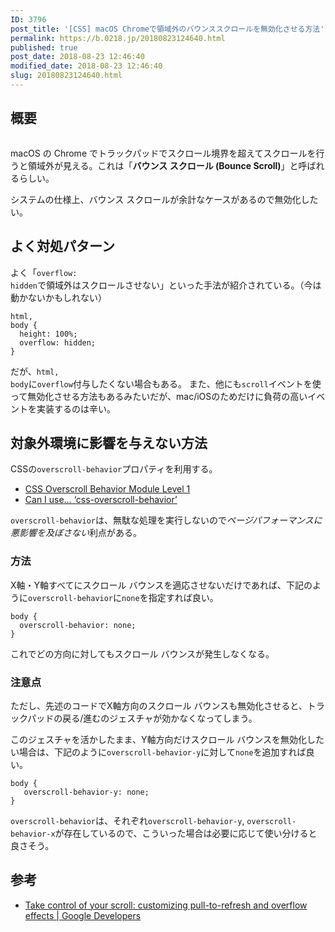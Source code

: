 ```yaml
---
ID: 3796
post_title: '[CSS] macOS Chromeで領域外のバウンススクロールを無効化させる方法'
permalink: https://b.0218.jp/20180823124640.html
published: true
post_date: 2018-08-23 12:46:40
modified_date: 2018-08-23 12:46:40
slug: 20180823124640.html
---
```

<h2>概要</h2>

<img src="https://i.imgur.com/DXYBXtj.png" alt="" />

macOS の Chrome でトラックパッドでスクロール境界を超えてスクロールを行うと領域外が見える。これは「<strong>バウンス スクロール (Bounce Scroll)</strong>」と呼ばれるらしい。

システムの仕様上、バウンス スクロールが余計なケースがあるので無効化したい。

<h2>よく対処パターン</h2>

よく「<code>overflow: hidden</code>で領域外はスクロールさせない」といった手法が紹介されている。（今は動かないかもしれない）

<pre><code class="language-css">html,
body {
  height: 100%;
  overflow: hidden;
}
</code></pre>

だが、<code>html, body</code>に<code>overflow</code>付与したくない場合もある。
また、他にも<code>scroll</code>イベントを使って無効化させる方法もあるみたいだが、mac/iOSのためだけに負荷の高いイベントを実装するのは辛い。

<h2>対象外環境に影響を与えない方法</h2>

CSSの<code>overscroll-behavior</code>プロパティを利用する。

<ul>
<li><a href="https://wicg.github.io/overscroll-behavior/">CSS Overscroll Behavior Module Level 1</a></li>
<li><a href="https://caniuse.com/#feat=css-overscroll-behavior">Can I use… ‘css-overscroll-behavior’</a></li>
</ul>

<code>overscroll-behavior</code>は、無駄な処理を実行しないので<em>ページパフォーマンスに悪影響を及ぼさない</em>利点がある。

<h3>方法</h3>

X軸・Y軸すべてにスクロール バウンスを適応させないだけであれば、下記のように<code>overscroll-behavior</code>に<code>none</code>を指定すれば良い。

<pre><code class="language-css">body {
  overscroll-behavior: none;
}
</code></pre>

これでどの方向に対してもスクロール バウンスが発生しなくなる。

<h3>注意点</h3>

ただし、先述のコードでX軸方向のスクロール バウンスも無効化させると、トラックパッドの戻る/進むのジェスチャが効かなくなってしまう。

このジェスチャを活かしたまま、Y軸方向だけスクロール バウンスを無効化したい場合は、下記のように<code>overscroll-behavior-y</code>に対して<code>none</code>を追加すれば良い。

<pre><code class="language-css">body {
   overscroll-behavior-y: none;
}
</code></pre>

<code>overscroll-behavior</code>は、それぞれ<code>overscroll-behavior-y</code>, <code>overscroll-behavior-x</code>が存在しているので、こういった場合は必要に応じて使い分けると良さそう。

<h2>参考</h2>

<ul>
<li><a href="https://developers.google.com/web/updates/2017/11/overscroll-behavior">Take control of your scroll: customizing pull-to-refresh and overflow effects | Google Developers</a></li>
</ul>